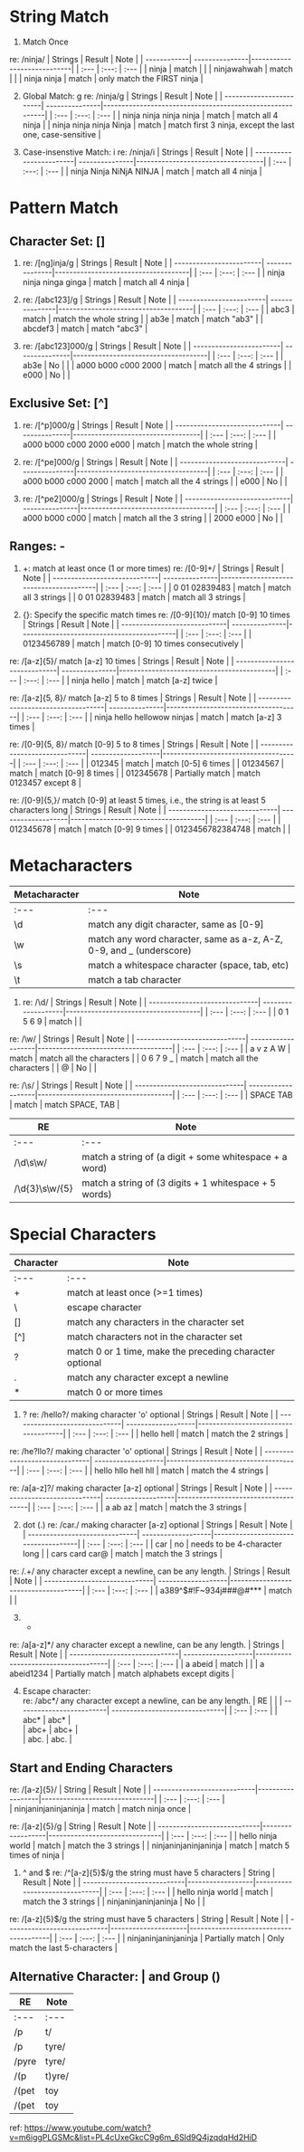 # String Match

1. Match Once

re:  /ninja/
| Strings     | Result         | Note                       |
| ------------| ---------------|----------------------------|
| :---        |     :---:      |          :---              |
| ninja       |     match      |                            |
| ninjawahwah |     match      |                            |
| ninja ninja |     match      | only match the FIRST ninja |

2. Global Match: g
re: /ninja/g
| Strings                 | Result         | Note                                                     |
| ------------------------| ---------------|----------------------------------------------------------|
| :---                    |     :---:      |     :---                                                 |
| ninja ninja ninja ninja |     match      | match all 4 ninja                                        |
| ninja ninja ninja Ninja |     match      | match first 3 ninja, except the last one, case-sensitive |
   

3. Case-insenstive Match: i
re: /ninja/i
| Strings                 | Result         | Note                              |
| ------------------------| ---------------|-----------------------------------|
| :---                    |     :---:      |     :---                          |
| ninja Ninja NiNjA NINJA |     match      | match all 4 ninja                 |


# Pattern Match
## Character Set: []
1. re: /[ng]inja/g
| Strings                 | Result         | Note                                |
| ------------------------| ---------------|-------------------------------------|
| :---                    |     :---:      |     :---                            |
| ninja ninja ninga ginga |     match      | match all 4 ninja                   |



2. re: /[abc123]/g
| Strings                 | Result         | Note                                |
| ------------------------| ---------------|-------------------------------------|
| :---                    |     :---:      |     :---                            |
| abc3                    |     match      | match the whole string              |
| ab3e                    |     match      | match "ab3"                         |
| abcdef3                 |     match      | match "abc3"                        |


3. re: /[abc123]000/g
| Strings                 | Result         | Note                                |
| ------------------------| ---------------|-------------------------------------|
| :---                    |     :---:      |     :---                            |
| ab3e                    |     No         |                                     |
| a000  b000  c000  2000  |     match      | match all the 4 strings             |
| e000                    |     No         |                                     |


## Exclusive Set: [^]
1. re: /[^p]000/g
| Strings                      | Result         | Note                              |
| -----------------------------| ---------------|-----------------------------------|
| :---                         |     :---:      |     :---                          |
| a000  b000  c000  2000  e000 |     match      | match the whole string            |


2. re: /[^pe]000/g
| Strings                      | Result         | Note                               |
| -----------------------------| ---------------|------------------------------------|
| :---                         |     :---:      |     :---                           |
| a000  b000  c000  2000       |     match      | match all the 4 strings            |
| e000                         |     No         |                                    |


3. re: /[^pe2]000/g
| Strings                      | Result         | Note                                |
| -----------------------------| ---------------|-------------------------------------|
| :---                         |     :---:      |     :---                            |
| a000  b000  c000             |     match      | match all the 3 string              |
| 2000  e000                   |     No         |                                     |


## Ranges: -
1. +: match at least once (1 or more times)
re: /[0-9]+/
| Strings                      | Result         | Note                                   |
| -----------------------------| ---------------|----------------------------------------|
| :---                         |     :---:      |     :---                               |
| 0  01   02839483             |     match      | match all 3 strings                    |
| 0  01   02839483             |     match      | match all 3 strings                    |

2. {}: Specify the specific match times
re: /[0-9]{10}/ 
match [0-9] 10 times
| Strings                      | Result         | Note                                      |
| -----------------------------| ---------------|-------------------------------------------|
| :---                         |     :---:      |     :---                                  |
| 0123456789                   |     match      | match [0-9] 10 times  consecutively       |


re: /[a-z]{5}/ 
match [a-z] 10 times
| Strings                      | Result         | Note                                      |
| -----------------------------| ---------------|-------------------------------------------|
| :---                         |     :---:      |     :---                                  |
| ninja  hello                 |     match      | match [a-z] twice                         |


re: /[a-z]{5, 8}/ 
match [a-z] 5 to 8 times
| Strings                            | Result         | Note                                |
| -----------------------------------| ---------------|-------------------------------------|
| :---                               |     :---:      |     :---                            |
| ninja  hello  hellowow  ninjas     |     match      | match [a-z] 3 times                 |


re: /[0-9]{5, 8}/ 
match [0-9] 5 to 8 times
| Strings                       | Result             | Note                                |
| ------------------------------| -------------------|-------------------------------------|
| :---                          |     :---:          |     :---                            |
| 012345                        |     match          | match [0-5]  6 times                |
| 01234567                      |     match          | match [0-9]  8 times                |
| 012345678                     |  Partially match   | match 0123457 except 8              |


re: /[0-9]{5,}/ 
match [0-9] at least 5 times, i.e., the string is at least 5 characters long
| Strings                       | Result             | Note                                |
| ------------------------------| -------------------|-------------------------------------|
| :---                          |     :---:          |     :---                            |
| 012345678                     |   match            | match [0-9] 9 times                 |
| 0123456782384748              |   match            |                                     |


# Metacharacters
| Metacharacter  | Note                                                                  |
| ---------------|-----------------------------------------------------------------------|
| :---           |     :---                                                              |
| \d             | match any digit character, same as [0-9]                              |
| \w             | match any word character, same as a-z, A-Z, 0-9, and _ (underscore)   |
| \s             | match a whitespace character (space, tab, etc)                        |
| \t             | match a tab character                                                 |


1. re: /\d/
| Strings                       | Result             | Note                                |
| ------------------------------| -------------------|-------------------------------------|
| :---                          |     :---:          |     :---                            |
| 0  1  5   6  9                |   match            |                                     |


re: /\w/
| Strings                       | Result             | Note                                |
| ------------------------------| -------------------|-------------------------------------|
| :---                          |     :---:          |     :---                            |
| a   v   z   A  W              |   match            |    match all the characters         |
| 0   6   7   9  _              |   match            |    match all the characters         |
| @                             |   No               |                                     |


re: /\s/
| Strings                       | Result             | Note                                |
| ------------------------------| -------------------|-------------------------------------|
| :---                          |     :---:          |     :---                            |
| SPACE  TAB                    |   match            |    match SPACE, TAB                 |


| RE                            | Note                                                         |
| ------------------------------|--------------------------------------------------------------|
| :---                          |   :---                                                       |
| /\d\s\w/                      |   match a string of (a digit + some whitespace + a word)     |
| /\d{3}\s\w/{5}                |   match a string of (3 digits + 1 whitespace + 5 words)      |


# Special Characters
| Character  | Note                                                      |
| -----------|-----------------------------------------------------------|
| :---       |     :---                                                  |
| +          | match at least once (>=1 times)                           |
| \          | escape character                                          |
| []         | match any characters in the character set                 |
| [^]        | match characters not in the character set                 |
| ?          | match 0 or 1  time, make the preceding character optional |
| .          | match any character except a newline                      |    
| *          | match 0 or more times                                     |


1. ?
re: /hello?/
making character 'o' optional
| Strings                       | Result             | Note                                |
| ------------------------------| -------------------|-------------------------------------|
| :---                          |     :---:          |     :---                            |
| hello  hell                   |   match            |    match the 2 strings              |


re: /he?llo?/
making character 'o' optional
| Strings                       | Result             | Note                                |
| ------------------------------| -------------------|-------------------------------------|
| :---                          |     :---:          |     :---                            |
| hello   hllo   hell  hll      |   match            |    match the 4 strings              |


re: /a[a-z]?/
making character [a-z] optional
| Strings                       | Result             | Note                                |
| ------------------------------| -------------------|-------------------------------------|
| :---                          |     :---:          |     :---                            |
| a    ab    az                 |   match            |    match the 3 strings              |


2. dot (.)
re: /car./
making character [a-z] optional
| Strings                       | Result             | Note                                |
| ------------------------------| -------------------|-------------------------------------|
| :---                          |     :---:          |     :---                            |
| car                           |   no               |  needs to be 4-character long       |
| cars   card   car@            |   match            |  match the 3 strings                |



re: /.+/
any character except a newline, can be any length.
| Strings                       | Result             | Note                                |
| ------------------------------| -------------------|-------------------------------------|
| :---                          |     :---:          |     :---                            |
| a389^$#!F~934j###@#***        |   match            |                                     |


3. *
re: /a[a-z]*/
any character except a newline, can be any length.
| Strings                       | Result             | Note                                |
| ------------------------------| -------------------|-------------------------------------|
| :---                          |     :---:          |     :---                            |
| a  abeid                      |   match            |                                     |
| a  abeid1234                  |   Partially match  |  match alphabets except digits      |



4. Escape character: \
re: /abc\*/
any character except a newline, can be any length.
| RE                       |                                |
| -------------------------| -------------------------------|
| :---                     |  :---                          |
| abc\*                    |   abc*                         |             
| abc\+                    |   abc+                         |             
| abc\.                    |   abc.                         |


## Start and Ending Characters
re: /[a-z]{5}/
| String                      |      Result      | Note                          |
| ----------------------------|------------------|-------------------------------|
| :---                        |  :---:           | :---                          |           
| ninjaninjaninjaninja        |   match          | match  ninja once             |


re: /[a-z]{5}/g
| String                      |      Result      | Note                          |
| ----------------------------|------------------|-------------------------------|
| :---                        |  :---:           | :---                          |
| hello   ninja   world       |   match          | match the 3 strings           |
| ninjaninjaninjaninja        |   match          | match 5 times of ninja        |


1. ^ and $
re: /^[a-z]{5}$/g
the string must have 5 characters
| String                      |      Result      | Note                          |
| ----------------------------|------------------|-------------------------------|
| :---                        |  :---:           | :---                          |
| hello   ninja   world       |   match          | match the 3 strings           |
| ninjaninjaninjaninja        |   No             |                               |


re: /[a-z]{5}$/g
the string must have 5 characters
| String                      |      Result         | Note                                  |
| ----------------------------|---------------------|---------------------------------------|
| :---                        |  :---:              | :---                                  |
| ninjaninjaninjaninja        |  Partially match    |  Only match the last 5-characters     |


## Alternative Character: |  and Group ()

| RE                          | Note                                                     |
| ----------------------------|----------------------------------------------------------|
| :---                        |  :---                                                    |
| /p|t/                       |  Match  p or t                                           |
| /p|tyre/                    |  Match  p or tyre                                        |
| /pyre|tyre/                 |  Match  pyre or tyre                                     |
| /(p|t)yre/                  |  Match  pyre or tyre                                     |
| /(pet|toy|crazy) rabbit/    |  Match  pet rabbit, toy rabbit, crazy rabbit             |
| /(pet|toy|crazy)? rabbit/    |  Match  pet rabbit, toy rabbit, crazy rabbit, rabbit    |


ref: https://www.youtube.com/watch?v=m6iggPLGSMc&list=PL4cUxeGkcC9g6m_6Sld9Q4jzqdqHd2HiD
